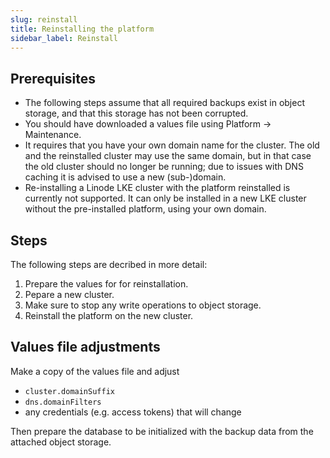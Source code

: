 ```yaml
---
slug: reinstall
title: Reinstalling the platform
sidebar_label: Reinstall
---
```


## Prerequisites

* The following steps assume that all required backups exist in object storage, and that this storage has not been corrupted.
* You should have downloaded a values file using Platform -> Maintenance.
* It requires that you have your own domain name for the cluster. The old and the reinstalled cluster may use the same domain, but in that case the old cluster should no longer be running; due to issues with DNS caching it is advised to use a new (sub-)domain.
* Re-installing a Linode LKE cluster with the platform reinstalled is currently not supported. It can only be installed in a new LKE cluster without the pre-installed platform, using your own domain.

## Steps

The following steps are decribed in more detail:

1. Prepare the values for for reinstallation.
2. Pepare a new cluster.
3. Make sure to stop any write operations to object storage.
4. Reinstall the platform on the new cluster.

## Values file adjustments

Make a copy of the values file and adjust
   * `cluster.domainSuffix`
   * `dns.domainFilters`
   * any credentials (e.g. access tokens) that will change

Then prepare the database to be initialized with the backup data from the attached object storage.
